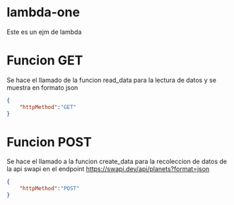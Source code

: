 # lambda-one
Este es un ejm de lambda


# Funcion GET

Se hace el llamado de la funcion read_data para la lectura de datos  y se muestra en formato json 

```json
{
    "httpMethod":"GET"
}
```

# Funcion POST

Se hace el llamado a la  funcion create_data para la recoleccion de datos de la api swapi en el endpoint https://swapi.dev/api/planets?format=json

```json
{
    "httpMethod":"POST"
}
```